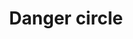 ---
title: Danger circle
tags: ["danger", "circle", "warning", "caution", "hazard", "alert", "attention", "exclamation"]
icon: danger-circle
svg: '<svg xmlns="http://www.w3.org/2000/svg" width="24" height="24" fill="none" viewBox="0 0 24 24" stroke-width="1.5" stroke-linecap="round" stroke-linejoin="round" stroke="currentColor"><path d="M12 7.627v5.5m0 3.246v-.5"/><circle cx="12" cy="12" r="9"/></svg>'
---